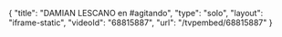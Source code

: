 {
    "title": "DAMIAN LESCANO en #agitando",
    "type": "solo",
    "layout": "iframe-static",
    "videoId": "68815887",
    "url": "\/tvpembed\/68815887"
}